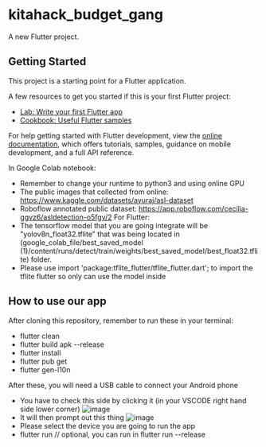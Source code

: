 # kitahack_budget_gang

A new Flutter project.

## Getting Started

This project is a starting point for a Flutter application.

A few resources to get you started if this is your first Flutter project:

- [Lab: Write your first Flutter app](https://docs.flutter.dev/get-started/codelab)
- [Cookbook: Useful Flutter samples](https://docs.flutter.dev/cookbook)

For help getting started with Flutter development, view the
[online documentation](https://docs.flutter.dev/), which offers tutorials,
samples, guidance on mobile development, and a full API reference.
  
In Google Colab notebook:
- Remember to change your runtime to python3 and using online GPU
- The public images that collected from online: https://www.kaggle.com/datasets/ayuraj/asl-dataset
- Roboflow annotated public dataset:  https://app.roboflow.com/cecilia-ggvz6/asldetection-o5fgv/2
For Flutter:
- The tensorflow model that you are going integrate will be "yolov8n_float32.tflite" that was being located in (google_colab_file/best_saved_model (1)/content/runs/detect/train/weights/best_saved_model/best_float32.tflite) folder.
- Please use import 'package:tflite_flutter/tflite_flutter.dart'; to import the tflite flutter so only can use the model inside

## How to use our app
After cloning this repository, remember to run these in your terminal:

- flutter clean
- flutter build apk --release
- flutter install
- flutter pub get
- flutter gen-l10n

After these, you will need a USB cable to connect your Android phone 
* You have to check this side by clicking it (in your VSCODE right hand side lower corner)
 ![image](https://github.com/user-attachments/assets/af27178f-589e-4d2f-acee-edb39d8b726c)
* It will then prompt out this thing
 ![image](https://github.com/user-attachments/assets/c47cfedb-40ef-4827-92c5-be1e9fd4710b)
* Please select the device you are going to run the app
* flutter run // optional, you can run in flutter run --release


